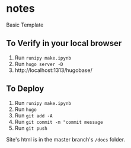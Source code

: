 # notes
Basic Template

## To Verify in your local browser
1. Run `runipy make.ipynb`
2. Run `hugo server -D`
3. http://localhost:1313/hugobase/

## To Deploy

1. Run `runipy make.ipynb`
2. Run `hugo`
3. Run `git add -A`
4. Run `git commit -m "commit message`
5. Run `git push`

Site's html is in the master branch's `/docs` folder.

